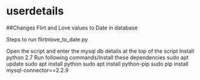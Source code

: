 # userdetails
##Changes Flirt and Love values to Date in database

Steps to run flirtnlove_to_date.py

  Open the script and enter the mysql db details at the top of the script
  Install python 2.7
  Run following commands/Install these dependencies
    sudo apt update
    sudo apt install python
    sudo apt install python-pip
    sudo pip install mysql-connector==2.2.9

